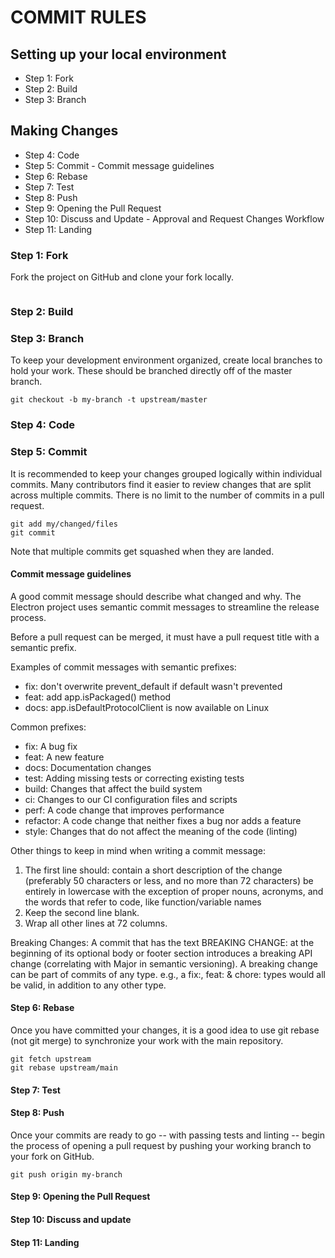 # COMMIT RULES

## Setting up your local environment

- Step 1: Fork
- Step 2: Build
- Step 3: Branch

## Making Changes

- Step 4: Code
- Step 5: Commit - Commit message guidelines
- Step 6: Rebase
- Step 7: Test
- Step 8: Push
- Step 9: Opening the Pull Request
- Step 10: Discuss and Update - Approval and Request Changes Workflow
- Step 11: Landing

### Step 1: Fork

Fork the project on GitHub and clone your fork locally.

```

```

### Step 2: Build

### Step 3: Branch

To keep your development environment organized, create local branches to hold your work. These should be branched directly off of the master branch.

```
git checkout -b my-branch -t upstream/master
```

### Step 4: Code

### Step 5: Commit

It is recommended to keep your changes grouped logically within individual commits. Many contributors find it easier to review changes that are split across multiple commits. There is no limit to the number of commits in a pull request.

```
git add my/changed/files
git commit
```

Note that multiple commits get squashed when they are landed.

#### Commit message guidelines

A good commit message should describe what changed and why. The Electron project uses semantic commit messages to streamline the release process.

Before a pull request can be merged, it must have a pull request title with a semantic prefix.

Examples of commit messages with semantic prefixes:

- fix: don't overwrite prevent_default if default wasn't prevented
- feat: add app.isPackaged() method
- docs: app.isDefaultProtocolClient is now available on Linux

Common prefixes:

- fix: A bug fix
- feat: A new feature
- docs: Documentation changes
- test: Adding missing tests or correcting existing tests
- build: Changes that affect the build system
- ci: Changes to our CI configuration files and scripts
- perf: A code change that improves performance
- refactor: A code change that neither fixes a bug nor adds a feature
- style: Changes that do not affect the meaning of the code (linting)

Other things to keep in mind when writing a commit message:

1. The first line should:
   contain a short description of the change (preferably 50 characters or less, and no more than 72 characters)
   be entirely in lowercase with the exception of proper nouns, acronyms, and the words that refer to code, like function/variable names
2. Keep the second line blank.
3. Wrap all other lines at 72 columns.

Breaking Changes:
A commit that has the text BREAKING CHANGE: at the beginning of its optional body or footer section introduces a breaking API change (correlating with Major in semantic versioning). A breaking change can be part of commits of any type. e.g., a fix:, feat: & chore: types would all be valid, in addition to any other type.

#### Step 6: Rebase

Once you have committed your changes, it is a good idea to use git rebase (not git merge) to synchronize your work with the main repository.

```
git fetch upstream
git rebase upstream/main
```

#### Step 7: Test

#### Step 8: Push

Once your commits are ready to go -- with passing tests and linting -- begin the process of opening a pull request by pushing your working branch to your fork on GitHub.

```
git push origin my-branch
```

#### Step 9: Opening the Pull Request

#### Step 10: Discuss and update

#### Step 11: Landing

